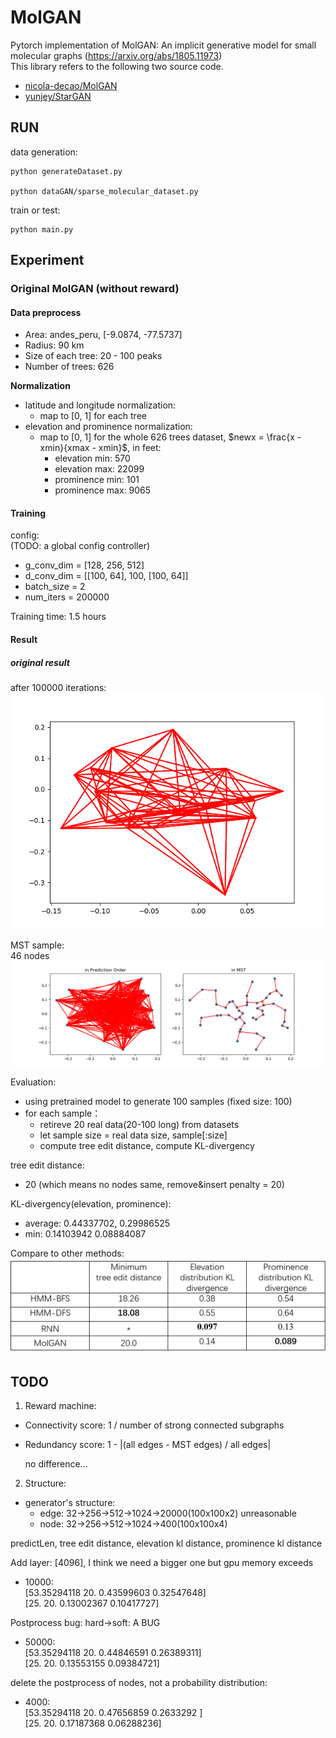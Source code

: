 # MolGAN
Pytorch implementation of MolGAN: An implicit generative model for small molecular graphs (https://arxiv.org/abs/1805.11973)  
This library refers to the following two source code.
* [nicola-decao/MolGAN](https://github.com/nicola-decao/MolGAN)
* [yunjey/StarGAN](https://github.com/yunjey/StarGAN)

## RUN

data generation:  
```
python generateDataset.py  

python dataGAN/sparse_molecular_dataset.py
```

train or test:  
```
python main.py
```

## Experiment  

### Original MolGAN (without reward)  

#### Data preprocess  

- Area: andes_peru, [-9.0874, -77.5737]  
- Radius: 90 km  
- Size of each tree: 20 - 100 peaks
- Number of trees: 626

**Normalization**  
- latitude and longitude normalization:
  - map to [0, 1] for each tree
- elevation and prominence normalization:
  - map to [0, 1] for the whole 626 trees dataset, $newx = \frac{x - xmin}{xmax - xmin}$, in feet:
    - elevation min: 570 
    - elevation max: 22099 
    - prominence min: 101 
    - prominence max: 9065 

#### Training  

config:  
(TODO: a global config controller)  
- g_conv_dim = [128, 256, 512]  
- d_conv_dim = [[100, 64], 100, [100, 64]]  
- batch_size = 2  
- num_iters = 200000  

Training time: 1.5 hours  

#### Result  
##### original result 
after 100000 iterations:  
![100000Png](res/test.png)   

MST sample:  
46 nodes
![46nodesSample](res/molganSample46.png)  

Evaluation: 
- using pretrained model to generate 100 samples (fixed size: 100)
- for each sample：
  - retireve 20 real data(20-100 long) from datasets
  - let sample size = real data size, sample[:size]
  - compute tree edit distance, compute KL-divergency

tree edit distance:     
- 20 (which means no nodes same, remove&insert penalty = 20)  

KL-divergency(elevation, prominence): 
- average: 0.44337702, 0.29986525 
- min: 0.14103942  0.08884087 

Compare to other methods:  
![hmmRnnEval](res/hmm&rnn.png)


## TODO  

1. Reward machine:  
- Connectivity score: 1 / number of strong connected subgraphs  
- Redundancy score: 1 - |(all edges - MST edges) / all edges|

  no difference...

2. Structure:  
- generator's structure:  
    - edge: 32->256->512->1024->20000(100x100x2)  unreasonable
    - node: 32->256->512->1024->400(100x100x4)  


predictLen, tree edit distance, elevation kl distance, prominence kl distance

Add layer:  [4096], I think we need a bigger one but gpu memory exceeds
- 10000:  
[53.35294118 20.          0.43599603  0.32547648]  
[25.         20.          0.13002367  0.10417727]

Postprocess bug:  hard->soft: A BUG
- 50000:  
[53.35294118 20.          0.44846591  0.26389311]  
[25.         20.          0.13553155  0.09384721]

delete the postprocess of nodes, not a probability distribution:  
- 4000:  
[53.35294118 20.          0.47656859  0.2633292 ]  
[25.         20.          0.17187368  0.06288236]






